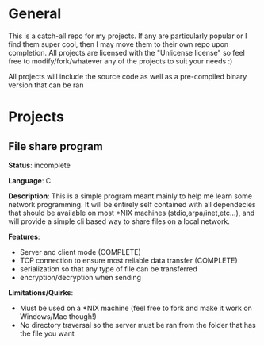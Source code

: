 # General
This is a catch-all repo for my projects. If any are particularly popular or I find them super cool, then I may move them to their own repo upon completion. All projects are licensed with the "Unlicense license" so feel free to modify/fork/whatever any of the projects to suit your needs :)

All projects will include the source code as well as a pre-compiled binary version that can be ran
# Projects
## File share program
**Status**: incomplete

**Language**: C

**Description**: This is a simple program meant mainly to help me learn some network programming. It will be entirely self contained with all dependecies that should be available on most *NIX machines (stdio,arpa/inet,etc...), and will provide a simple cli based way to share files on a local network.

**Features**: 
- Server and client mode (COMPLETE)
- TCP connection to ensure most reliable data transfer (COMPLETE)
- serialization so that any type of file can be transferred
- encryption/decryption when sending

**Limitations/Quirks**: 
- Must be used on a *NIX machine (feel free to fork and make it work on Windows/Mac though!)
- No directory traversal so the server must be ran from the folder that has the file you want
